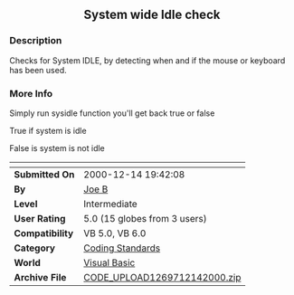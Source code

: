 ﻿<div align="center">

## System wide Idle check


</div>

### Description

Checks for System IDLE, by detecting when and if the mouse or keyboard has been used.
 
### More Info
 
Simply run sysidle function you'll get back true or false

True if system is idle

False is system is not idle


<span>             |<span>
---                |---
**Submitted On**   |2000-12-14 19:42:08
**By**             |[Joe B](https://github.com/Planet-Source-Code/PSCIndex/blob/master/ByAuthor/joe-b.md)
**Level**          |Intermediate
**User Rating**    |5.0 (15 globes from 3 users)
**Compatibility**  |VB 5\.0, VB 6\.0
**Category**       |[Coding Standards](https://github.com/Planet-Source-Code/PSCIndex/blob/master/ByCategory/coding-standards__1-43.md)
**World**          |[Visual Basic](https://github.com/Planet-Source-Code/PSCIndex/blob/master/ByWorld/visual-basic.md)
**Archive File**   |[CODE\_UPLOAD1269712142000\.zip](https://github.com/Planet-Source-Code/joe-b-system-wide-idle-check__1-13596/archive/master.zip)








